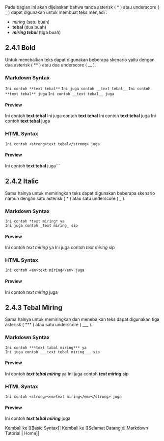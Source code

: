 Pada bagian ini akan dijelaskan bahwa tanda asterisk ( * ) atau underscore ( _ ) dapat digunakan untuk membuat teks menjadi : 
- *miring* (satu buah)
- **tebal** (dua buah)
- ***miring tebal*** (tiga buah)

## 2.4.1 Bold

Untuk menebalkan teks dapat digunakan beberapa skenario yaitu dengan  dua asterisk ( ** ) atau dua underscore ( __ ).

### Markdown Syntax
```Ini contoh **text tebal**```
```Ini juga contoh __text tebal__```
```Ini contoh **text tebal** juga```
```Ini contoh __text tebal__ juga```

#### Preview
Ini contoh **text tebal**
Ini juga contoh __text tebal__
Ini contoh **text tebal** juga 
Ini contoh __text tebal__ juga

### HTML Syntax
```Ini contoh <strong>text tebal</strong> juga```

#### Preview
Ini contoh <strong>text tebal</strong> juga```


## 2.4.2 Italic

Sama halnya untuk memiringkan teks dapat digunakan beberapa skenario namun dengan satu asterisk ( * ) atau satu underscore ( _ ).

### Markdown Syntax
``` 
Ini contoh *text miring* ya
Ini juga contoh _text miring_ sip
```

#### Preview
Ini contoh *text miring* ya
Ini juga contoh _text miring_ sip


### HTML Syntax
```Ini contoh <em>text miring</em> juga```

#### Preview
Ini contoh <em>text miring</em> juga

## 2.4.3 Tebal Miring 

Sama halnya untuk memiringkan dan menebalkan teks dapat digunakan tiga asterisk ( *** ) atau satu underscore ( ___ ).

### Markdown Syntax
``` 
Ini contoh ***text tabal miring*** ya
Ini juga contoh ___text tebal miring___ sip
```

#### Preview
Ini contoh ***text tebal miring*** ya
Ini juga contoh ___text miring___ sip


### HTML Syntax
```Ini contoh <strong><em>text miring</em></strong> juga```

#### Preview
Ini contoh <strong><em>text tebal miring</em></strong> juga


Kembali ke [[Basic Syntax]]
Kembali ke [[Selamat Datang di  Markdown Tutorial | Home]]
